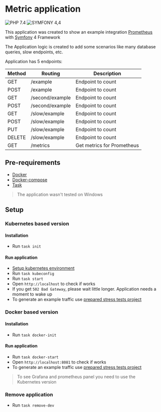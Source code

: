 # Metric application
![PHP 7.4](https://img.shields.io/badge/PHP-7.4-green)
![SYMFONY 4,4](https://img.shields.io/badge/SYMFONY-4.4-green)

This application was created to show an example integration [Prometheus](http://prometheus.io) with [Symfony](https://symfony.com/) 4 Framework

The Application logic is created to add some scenarios like many database queries, slow endpoints, etc.

Application has 5 endpoints:

| Method | Routing         | Description                |
|--------|-----------------|----------------------------|
| GET    | /example        | Endpoint to count          |
| POST   | /example        | Endpoint to count          |
| GET    | /second/example | Endpoint to count          |
| POST   | /second/example | Endpoint to count          |
| GET    | /slow/example   | Endpoint to count          |
| POST   | /slow/example   | Endpoint to count          |
| PUT    | /slow/example   | Endpoint to count          |
| DELETE | /slow/example   | Endpoint to count          |
| GET    | /metrics        | Get metrics for Prometheus |

## Pre-requirements

- [Docker](https://www.docker.com/)
- [Docker-compose](https://docs.docker.com/compose/)
- [Task](https://taskfile.dev)
> The application wasn't tested on Windows

## Setup
### Kubernetes based version
#### Installation
- Run `task init`

#### Run application
- [Setup kubernetes environment](https://github.com/TheGeniesis/metric_blog_kind)
- Run `task kubeconfig`
- Run `task start`
- Open `http://localhost` to check if works
- If you get `502 Bad Gateway`, please wait little longer. Application needs a moment to wake up
- To generate an example traffic use [prepared stress tests project](https://github.com/TheGeniesis/metric_blog_stress_tests)

### Docker based version

#### Installation
- Run `task docker-init`

#### Run application
- Run `task docker-start`
- Open `http://localhost:8081` to check if works
- To generate an example traffic use [prepared stress tests project](https://github.com/TheGeniesis/metric_blog_stress_tests)
> To see Grafana and prometheus panel you need to use the Kubernetes version

### Remove application
- Run `task remove-dev`
